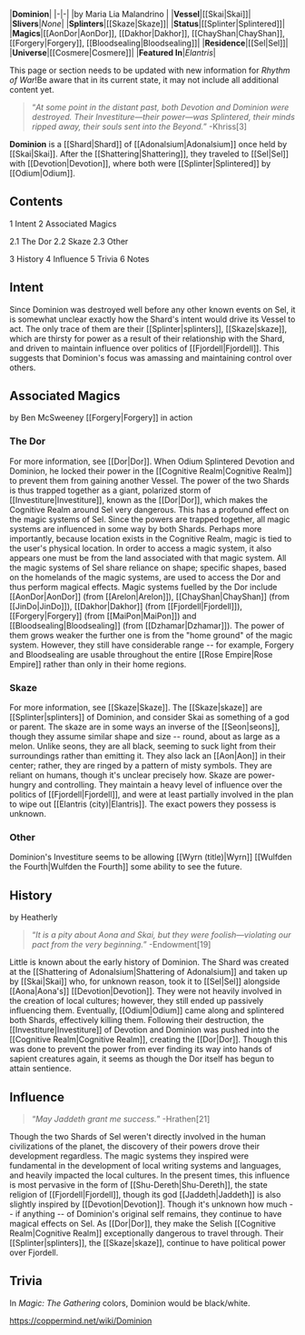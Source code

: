 |**Dominion**|
|-|-|
|by  Maria Lia Malandrino |
|**Vessel**|[[Skai\|Skai]]|
|**Slivers**|*None*|
|**Splinters**|[[Skaze\|Skaze]]|
|**Status**|[[Splinter\|Splintered]]|
|**Magics**|[[AonDor\|AonDor]], [[Dakhor\|Dakhor]], [[ChayShan\|ChayShan]], [[Forgery\|Forgery]], [[Bloodsealing\|Bloodsealing]]|
|**Residence**|[[Sel\|Sel]]|
|**Universe**|[[Cosmere\|Cosmere]]|
|**Featured In**|*Elantris*|

This page or section needs to be updated with new information for *Rhythm of War*!Be aware that in its current state, it may not include all additional content yet.

>“*At some point in the distant past, both Devotion and Dominion were destroyed. Their Investiture—their power—was Splintered, their minds ripped away, their souls sent into the Beyond.*”
\-Khriss[3]


**Dominion** is a [[Shard\|Shard]] of [[Adonalsium\|Adonalsium]] once held by [[Skai\|Skai]]. After the [[Shattering\|Shattering]], they traveled to [[Sel\|Sel]] with [[Devotion\|Devotion]], where both were [[Splinter\|Splintered]] by [[Odium\|Odium]].

## Contents

1 Intent
2 Associated Magics

2.1 The Dor
2.2 Skaze
2.3 Other


3 History
4 Influence
5 Trivia
6 Notes


## Intent
Since Dominion was destroyed well before any other known events on Sel, it is somewhat unclear exactly how the Shard's intent would drive its Vessel to act. The only trace of them are their [[Splinter\|splinters]], [[Skaze\|skaze]], which are thirsty for power as a result of their relationship with the Shard, and driven to maintain influence over politics of [[Fjordell\|Fjordell]]. This suggests that Dominion's focus was amassing and maintaining control over others.

## Associated Magics
 by  Ben McSweeney  [[Forgery\|Forgery]] in action
### The Dor
For more information, see [[Dor\|Dor]].
When Odium Splintered Devotion and Dominion, he locked their power in the [[Cognitive Realm\|Cognitive Realm]] to prevent them from gaining another Vessel. The power of the two Shards is thus trapped together as a giant, polarized storm of [[Investiture\|Investiture]], known as the [[Dor\|Dor]], which makes the Cognitive Realm around Sel very dangerous. This has a profound effect on the magic systems of Sel.
Since the powers are trapped together, all magic systems are influenced in some way by both Shards. Perhaps more importantly, because location exists in the Cognitive Realm, magic is tied to the user's physical location. In order to access a magic system, it also appears one must be from the land associated with that magic system. All the magic systems of Sel share reliance on shape; specific shapes, based on the homelands of the magic systems, are used to access the Dor and thus perform magical effects.
Magic systems fuelled by the Dor include [[AonDor\|AonDor]] (from [[Arelon\|Arelon]]), [[ChayShan\|ChayShan]] (from [[JinDo\|JinDo]]), [[Dakhor\|Dakhor]] (from [[Fjordell\|Fjordell]]), [[Forgery\|Forgery]] (from [[MaiPon\|MaiPon]]) and [[Bloodsealing\|Bloodsealing]] (from [[Dzhamar\|Dzhamar]]). The power of them grows weaker the further one is from the "home ground" of the magic system. However, they still have considerable range -- for example, Forgery and Bloodsealing are usable throughout the entire [[Rose Empire\|Rose Empire]] rather than only in their home regions.

### Skaze
For more information, see [[Skaze\|Skaze]].
The [[Skaze\|skaze]] are [[Splinter\|splinters]] of Dominion, and consider Skai as something of a god or parent. The skaze are in some ways an inverse of the [[Seon\|seons]], though they assume similar shape and size -- round, about as large as a melon. Unlike seons, they are all black, seeming to suck light from their surroundings rather than emitting it. They also lack an [[Aon\|Aon]] in their center; rather, they are ringed by a pattern of misty symbols. They are reliant on humans, though it's unclear precisely how.
Skaze are power-hungry and controlling. They maintain a heavy level of influence over the politics of [[Fjordell\|Fjordell]], and were at least partially involved in the plan to wipe out [[Elantris (city)\|Elantris]]. The exact powers they possess is unknown.

### Other
Dominion's Investiture seems to be allowing [[Wyrn (title)\|Wyrn]] [[Wulfden the Fourth\|Wulfden the Fourth]] some ability to see the future.

## History
 by  Heatherly 
>“*It is a pity about Aona and Skai, but they were foolish—violating our pact from the very beginning.*”
\-Endowment[19]


Little is known about the early history of Dominion. The Shard was created at the [[Shattering of Adonalsium\|Shattering of Adonalsium]] and taken up by [[Skai\|Skai]] who, for unknown reason, took it to [[Sel\|Sel]] alongside [[Aona\|Aona's]] [[Devotion\|Devotion]]. They were not heavily involved in the creation of local cultures; however, they still ended up passively influencing them. Eventually, [[Odium\|Odium]] came along and splintered both Shards, effectively killing them.
Following their destruction, the [[Investiture\|Investiture]] of Devotion and Dominion was pushed into the [[Cognitive Realm\|Cognitive Realm]], creating the [[Dor\|Dor]]. Though this was done to prevent the power from ever finding its way into hands of sapient creatures again, it seems as though the Dor itself has begun to attain sentience.

## Influence
>“*May Jaddeth grant me success.*”
\-Hrathen[21]


Though the two Shards of Sel weren't directly involved in the human civilizations of the planet, the discovery of their powers drove their development regardless. The magic systems they inspired were fundamental in the development of local writing systems and languages, and heavily impacted the local cultures. In the present times, this influence is most pervasive in the form of [[Shu-Dereth\|Shu-Dereth]], the state religion of [[Fjordell\|Fjordell]], though its god [[Jaddeth\|Jaddeth]] is also slightly inspired by [[Devotion\|Devotion]].
Though it's unknown how much -- if anything -- of Dominion's original self remains, they continue to have magical effects on Sel. As [[Dor\|Dor]], they make the Selish [[Cognitive Realm\|Cognitive Realm]] exceptionally dangerous to travel through. Their [[Splinter\|splinters]], the [[Skaze\|skaze]], continue to have political power over Fjordell.

## Trivia
In *Magic: The Gathering* colors, Dominion would be black/white.


https://coppermind.net/wiki/Dominion